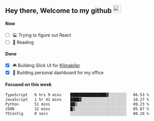 ## Hey there, Welcome to my github <img src="https://media.giphy.com/media/hvRJCLFzcasrR4ia7z/giphy.gif" width="25px">

#### Now
- [ ] 💻 Trying to figure out React
- [ ] 📕 Reading

#### Done
- [x] ☘️ Building Slick UI for [Klimabiler](https://klimabiler.dk)
- [x] 🚀 Building personal dashboard for my office
 
 #### Focused on this week
<!--START_SECTION:waka-->

```txt
TypeScript   6 hrs 9 mins    ████████████████▓░░░░░░░░   66.53 %
JavaScript   1 hr 41 mins    ████▓░░░░░░░░░░░░░░░░░░░░   18.27 %
Python       51 mins         ██▒░░░░░░░░░░░░░░░░░░░░░░   09.23 %
JSON         32 mins         █▒░░░░░░░░░░░░░░░░░░░░░░░   05.87 %
TSConfig     0 secs          ░░░░░░░░░░░░░░░░░░░░░░░░░   00.10 %
```

<!--END_SECTION:waka-->

